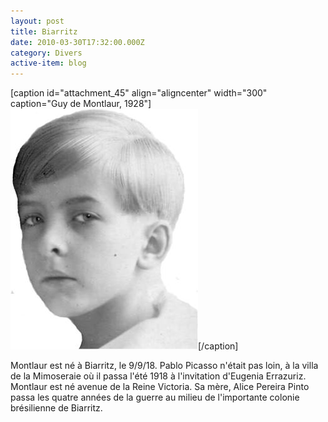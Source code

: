 ```yaml
---
layout: post
title: Biarritz
date: 2010-03-30T17:32:00.000Z
category: Divers
active-item: blog
---
```


<p style="text-align: center;"></p>


[caption id="attachment_45" align="aligncenter" width="300" caption="Guy de Montlaur, 1928"]<a href="/photos/wordpress/gdm-1928.jpg"><img class="size-full wp-image-45" title="gdm 1928" src="/photos/wordpress/gdm-1928.jpg" alt="" width="300" height="385" /></a>[/caption]

Montlaur est né à Biarritz, le 9/9/18.
Pablo Picasso n'était pas loin, à la villa de la Mimoseraie où il passa l'été 1918 à l'invitation d'Eugenia Errazuriz.
Montlaur est né avenue de la Reine Victoria. Sa mère, Alice Pereira Pinto passa les quatre années de la guerre au milieu de l'importante colonie brésilienne de Biarritz.
